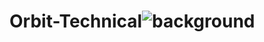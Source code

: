 # Orbit-Technical![background](https://user-images.githubusercontent.com/114949652/205320617-a9bfda54-3689-4cb0-90df-c0ab7b852766.png)
